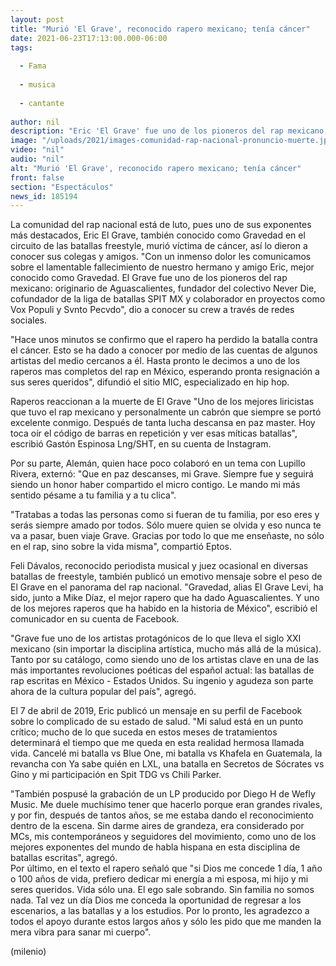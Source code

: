 ```yaml
---
layout: post
title: "Murió 'El Grave', reconocido rapero mexicano; tenía cáncer"
date: 2021-06-23T17:13:00.000-06:00
tags:
  
  - Fama
  
  - musica
  
  - cantante
  
author: nil
description: "Eric 'El Grave' fue uno de los pioneros del rap mexicano, además de ser originario de Aguascalientes, fundador del colectivo Never Die y cofundador de la liga de batallas SPIT MX."
image: "/uploads/2021/images-comunidad-rap-nacional-pronuncio-muerte.jpg"
video: "nil"
audio: "nil"
alt: "Murió 'El Grave', reconocido rapero mexicano; tenía cáncer"
front: false
section: "Espectáculos"
news_id: 185194
---
```


La comunidad del rap nacional está de luto, pues uno de sus exponentes más destacados, Eric El Grave, también conocido como Gravedad en el circuito de las batallas freestyle, murió víctima de cáncer, así lo dieron a conocer sus colegas y amigos. "Con un inmenso dolor les comunicamos sobre el lamentable fallecimiento de nuestro hermano y amigo Eric, mejor conocido como Gravedad. El Grave fue uno de los pioneros del rap mexicano: originario de Aguascalientes, fundador del colectivo Never Die, cofundador de la liga de batallas SPIT MX y colaborador en proyectos como Vox Populi y Svnto Pecvdo", dio a conocer su crew a través de redes sociales. 

"Hace unos minutos se confirmo que el rapero ha perdido la batalla contra el cáncer. Esto se ha dado a conocer por medio de las cuentas de algunos artistas del medio cercanos a él. Hasta pronto le decimos a uno de los raperos mas completos del rap en México, esperando pronta resignación a sus seres queridos", difundió el sitio MIC, especializado en hip hop. 

Raperos reaccionan a la muerte de El Grave "Uno de los mejores liricistas que tuvo el rap mexicano y personalmente un cabrón que siempre se portó excelente conmigo. Después de tanta lucha descansa en paz master. Hoy toca oír el código de barras en repetición y ver esas míticas batallas", escribió Gastón Espinosa Lng/SHT, en su cuenta de Instagram. 

Por su parte, Alemán, quien hace poco colaboró en un tema con Lupillo Rivera, externó: "Que en paz descanses, mi Grave. Siempre fue y seguirá siendo un honor haber compartido el micro contigo. Le mando mi más sentido pésame a tu familia y a tu clica". 

"Tratabas a todas las personas como si fueran de tu familia, por eso eres y serás siempre amado por todos. Sólo muere quien se olvida y eso nunca te va a pasar, buen viaje Grave. Gracias por todo lo que me enseñaste, no sólo en el rap, sino sobre la vida misma", compartió Eptos. 

Feli Dávalos, reconocido periodista musical y juez ocasional en diversas batallas de freestyle, también publicó un emotivo mensaje sobre el peso de El Grave en el panorama del rap nacional.  "Gravedad, alias El Grave Levi, ha sido, junto a Mike Díaz, el mejor rapero que ha dado Aguascalientes. Y uno de los mejores raperos que ha habido en la historia de México", escribió el comunicador en su cuenta de Facebook. 

"Grave fue uno de los artistas protagónicos de lo que lleva el siglo XXI mexicano (sin importar la disciplina artística, mucho más allá de la música). Tanto por su catálogo, como siendo uno de los artistas clave en una de las más importantes revoluciones poéticas del español actual: las batallas de rap escritas en México - Estados Unidos. Su ingenio y agudeza son parte ahora de la cultura popular del país", agregó. 

El 7 de abril de 2019, Eric publicó un mensaje en su perfil de Facebook sobre lo complicado de su estado de salud. "Mi salud está en un punto crítico; mucho de lo que suceda en estos meses de tratamientos determinará el tiempo que me queda en esta realidad hermosa llamada vida. Cancelé mi batalla vs Blue One, mi batalla vs Khafela en Guatemala, la revancha con Ya sabe quién en LXL, una batalla en Secretos de Sócrates vs Gino y mi participación en Spit TDG vs Chili Parker.

"También pospusé la grabación de un LP producido por Diego H de Wefly Music. Me duele muchísimo tener que hacerlo porque eran grandes rivales, y por fin, después de tantos años, se me estaba dando el reconocimiento dentro de la escena. Sin darme aires de grandeza, era considerado por MCs, mis contemporáneos y seguidores del movimiento, como uno de los mejores exponentes del mundo de habla hispana en esta disciplina de batallas escritas", agregó.  
Por último, en el texto el rapero señaló que "si Dios me concede 1 día, 1 año o 100 años de vida, prefiero dedicar mi energía a mi esposa, mi hijo y mi seres queridos. Vida sólo una. El ego sale sobrando. Sin familia no somos nada. Tal vez un día Dios me conceda la oportunidad de regresar a los escenarios, a las batallas y a los estudios. Por lo pronto, les agradezco a todos el apoyo durante estos largos años y sólo les pido que me manden la mera vibra para sanar mi cuerpo". 

(milenio)